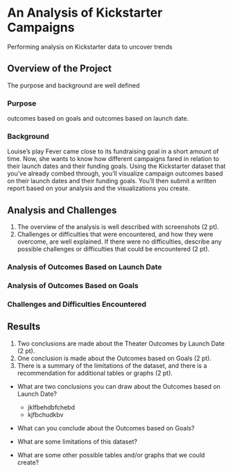 # An Analysis of Kickstarter Campaigns
Performing analysis on Kickstarter data to uncover trends

## Overview of the Project
The purpose and background are well defined
### Purpose
outcomes based on goals and outcomes based on launch date.

### Background
Louise’s play Fever came close to its fundraising goal in a short amount of time. Now, she wants to know how different campaigns fared in relation to their launch dates and their funding goals. Using the Kickstarter dataset that you’ve already combed through, you’ll visualize campaign outcomes based on their launch dates and their funding goals. You’ll then submit a written report based on your analysis and the visualizations you create.

## Analysis and Challenges
1. The overview of the analysis is well described with screenshots (2 pt).
2. Challenges or difficulties that were encountered, and how they were overcome, are well explained. If there were no difficulties, describe any possible challenges or difficulties that could be encountered (2 pt).

### Analysis of Outcomes Based on Launch Date

### Analysis of Outcomes Based on Goals

### Challenges and Difficulties Encountered

## Results
1. Two conclusions are made about the Theater Outcomes by Launch Date (2 pt).
2. One conclusion is made about the Outcomes based on Goals (2 pt).
3. There is a summary of the limitations of the dataset, and there is a recommendation for additional tables or graphs (2 pt).
- What are two conclusions you can draw about the Outcomes based on Launch Date?
  - jklfbehdbfchebd
  - kjfbchudkbv
  
- What can you conclude about the Outcomes based on Goals?

- What are some limitations of this dataset?

- What are some other possible tables and/or graphs that we could create?

